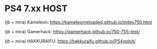 # PS4 7.xx HOST

 (jb + mira) Kameleon: https://kameleonreloaded.github.io/index750.html
 
 (jb + mira) Gamerhack: https://gamerhack.github.io/750-755-test/
 
 (jb + mira) HAKKURAIFU: https://hakkuraifu.github.io/PS4xploit/
